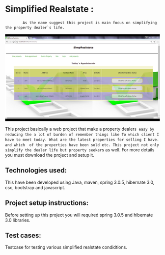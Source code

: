 
Simplified Realstate :      
=====================   
   			As the name suggest this project is main focus on simplifying the property dealer`s life.


![basic-features](https://github.com/luckysher/simplifiedRealstate/blob/master/srealstate_mockup.png)	
 
This project basically a web project that make a property dealer`s easy by reducing the a lot of burden of remember
 things like To which client I have to meet today. What are the latest properties for selling I have. and which 
of the properties have been sold etc. This project not only simplify the dealer life but property seeker`s as well.
 For more details you must download the project and setup it.
 

 	
 
Technologies used: 
 ------------------
This have been developed using Java, maven, spring 3.0.5, hibernate 3.0, csc, bootstrap and javascript. 
  
 
 Project setup instructions:
 --------------------------
Before setting up this project you will required spring 3.0.5 and hibernate 3.0 libraries.
 
 
 Test cases:
 ----------
Testcase for testing various simplified realstate condidtions.
